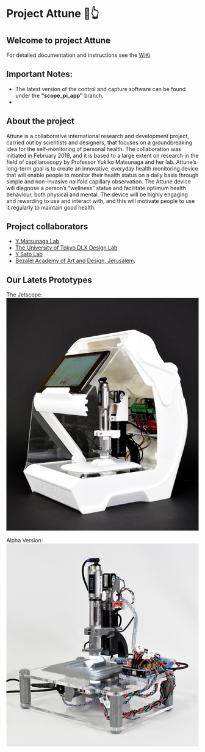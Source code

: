 # Project Attune 🔬👆

## Welcome to project Attune
For detailed documentation and instructions see the [WiKi](https://github.com/dlx-designlab/Attune/wiki/Scan-Sations)

## Important Notes:
- The latest version of the control and capture software can be found under the **"scope_pi_app"** branch.
- 
## About the project
Attune is a collaborative international research and development project,
carried out by scientists and designers, that focuses on a groundbreaking idea
for the self-monitoring of personal health. The collaboration was initiated in
February 2019, and it is based to a large extent on research in the field of
capillaroscopy by Professor Yukiko Matsunaga and her lab.
Attune’s long-term goal is to create an innovative, everyday health monitoring
device that will enable people to monitor their health status on a daily basis
through simple and non-invasive nailfold capillary observation. The Attune
device will diagnose a person’s “wellness” status and facilitate optimum health
behaviour, both physical and mental. The device will be highly engaging and
rewarding to use and interact with, and this will motivate people to use it
regularly to maintain good health.

## Project collaborators
- [Y.Matsunaga Lab](http://www.matlab.iis.u-tokyo.ac.jp/)
- [The University of Tokyo DLX Design Lab](https://www.designlab.ac/)
- [Y.Sato Lab](https://www.ut-vision.org/sato-lab/)
- [Bezalel Academy of Art and Design, Jerusalem](https://www.bezalel.ac.il/).

## Our Latets Prototypes
The Jetscope:
![Jetscope Protottype](img/device-final-assembly.JPG)

Alpha Version:
![Alpha Protottype](img/Prototype-v1.JPG)
